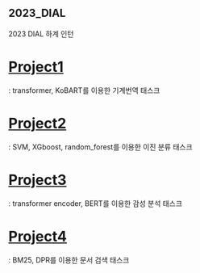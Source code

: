 ## 2023_DIAL
2023 DIAL 하계 인턴

# [Project1](https://github.com/rinapark19/2023_DIAL/tree/main/Project1)
: transformer, KoBART를 이용한 기계번역 태스크

# [Project2](https://github.com/rinapark19/2023_DIAL/tree/main/Project2)
: SVM, XGboost, random_forest를 이용한 이진 분류 태스크

# [Project3](https://github.com/rinapark19/2023_DIAL/tree/main/Project3)
: transformer encoder, BERT를 이용한 감성 분석 태스크

# [Project4](https://github.com/rinapark19/2023_DIAL/tree/main/Project4)
: BM25, DPR를 이용한 문서 검색 태스크
